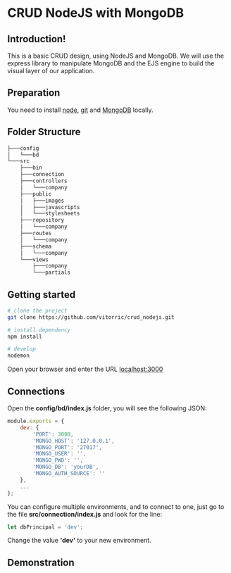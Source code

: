 # CRUD NodeJS with MongoDB

## Introduction!
This is a basic CRUD design, using NodeJS and MongoDB. We will use the express library to manipulate MongoDB and the EJS engine to build the visual layer of our application.

## Preparation

You need to install [node](http://nodejs.org/), [git](https://git-scm.com/) and [MongoDB](https://www.mongodb.com/download-center/community) locally.

## Folder Structure

``` bash
├───config
│   └───bd
└───src
    ├───bin
    ├───connection
    ├───controllers
    │   └───company
    ├───public
    │   ├───images
    │   ├───javascripts
    │   └───stylesheets
    ├───repository
    │   └───company
    ├───routes
    │   └───company
    ├───schema
    │   └───company
    └───views
        ├───company
        └───partials
```

## Getting started

```bash
# clone the project
git clone https://github.com/vitorric/crud_nodejs.git

# install dependency
npm install

# develop
nodemon
```

Open your browser and enter the URL [localhost:3000](http://localhost:3000)

## Connections

Open the **config/bd/index.js** folder, you will see the following JSON:
```js
module.exports = {
    dev: {
        'PORT': 3000,
        'MONGO_HOST': '127.0.0.1',
        'MONGO_PORT': '27017',
        'MONGO_USER': '',
        'MONGO_PWD': '',
        'MONGO_DB': 'yourDB',
        'MONGO_AUTH_SOURCE': ''
    },
    ...
};
```

You can configure multiple environments, and to connect to one, just go to the file **src/connection/index.js** and look for the line: 
```js
let dbPrincipal = 'dev';
```

Change the value **'dev'** to your new environment.

## Demonstration
